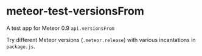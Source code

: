 meteor-test-versionsFrom
========================

A test app for Meteor 0.9 `api.versionsFrom`


Try different Meteor versions (`.meteor.release`) with various incantations in `package.js`.
